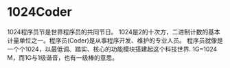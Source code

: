 # 1024Coder
1024程序员节是世界程序员的共同节日。 1024是2的十次方，二进制计数的基本计量单位之一。程序员(Coder)是从事程序开发、维护的专业人员。 程序员就像是一个个1024，以最低调、踏实、核心的功能模块搭建起这个科技世界. 1G=1024 M，而1G与1级谐音，也有一级棒的意思。

